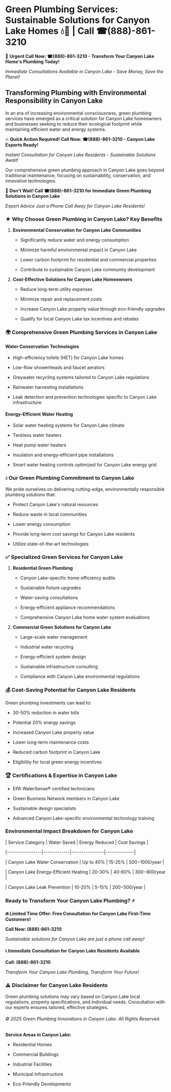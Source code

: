 # Green Plumbing Services: Sustainable Solutions for Canyon Lake Homes 💧🌿 | Call ☎(888)-861-3210

🚨 **Urgent Call Now: ☎(888)-861-3210 - Transform Your Canyon Lake Home's Plumbing Today!**
*Immediate Consultations Available in Canyon Lake - Save Money, Save the Planet!*

## Transforming Plumbing with Environmental Responsibility in Canyon Lake

In an era of increasing environmental consciousness, green plumbing services have emerged as a critical solution for Canyon Lake homeowners and businesses seeking to reduce their ecological footprint while maintaining efficient water and energy systems. 

🔥 **Quick Action Required! Call Now: ☎(888)-861-3210 - Canyon Lake Experts Ready!**
*Instant Consultation for Canyon Lake Residents - Sustainable Solutions Await!*

Our comprehensive green plumbing approach in Canyon Lake goes beyond traditional maintenance, focusing on sustainability, conservation, and innovative technologies.

🚨 **Don't Wait! Call ☎(888)-861-3210 for Immediate Green Plumbing Solutions in Canyon Lake**
*Expert Advice Just a Phone Call Away for Canyon Lake Residents!*

### ★ Why Choose Green Plumbing in Canyon Lake? Key Benefits

1. **Environmental Conservation for Canyon Lake Communities** 
   - Significantly reduce water and energy consumption
   - Minimize harmful environmental impact in Canyon Lake
   - Lower carbon footprint for residential and commercial properties
   - Contribute to sustainable Canyon Lake community development

2. **Cost-Effective Solutions for Canyon Lake Homeowners** 
   - Reduce long-term utility expenses
   - Minimize repair and replacement costs
   - Increase Canyon Lake property value through eco-friendly upgrades
   - Qualify for local Canyon Lake tax incentives and rebates

### 🌍 Comprehensive Green Plumbing Services in Canyon Lake

#### Water Conservation Technologies
- High-efficiency toilets (HET) for Canyon Lake homes
- Low-flow showerheads and faucet aerators
- Greywater recycling systems tailored to Canyon Lake regulations
- Rainwater harvesting installations
- Leak detection and prevention technologies specific to Canyon Lake infrastructure

#### Energy-Efficient Water Heating
- Solar water heating systems for Canyon Lake climate
- Tankless water heaters
- Heat pump water heaters
- Insulation and energy-efficient pipe installations
- Smart water heating controls optimized for Canyon Lake energy grid

### 💧 Our Green Plumbing Commitment to Canyon Lake

We pride ourselves on delivering cutting-edge, environmentally responsible plumbing solutions that:
- Protect Canyon Lake's natural resources
- Reduce waste in local communities
- Lower energy consumption
- Provide long-term cost savings for Canyon Lake residents
- Utilize state-of-the-art technologies

### ✅ Specialized Green Services for Canyon Lake

1. **Residential Green Plumbing**
   - Canyon Lake-specific home efficiency audits
   - Sustainable fixture upgrades
   - Water-saving consultations
   - Energy-efficient appliance recommendations
   - Comprehensive Canyon Lake home water system evaluations

2. **Commercial Green Solutions for Canyon Lake**
   - Large-scale water management
   - Industrial water recycling
   - Energy-efficient system design
   - Sustainable infrastructure consulting
   - Compliance with Canyon Lake environmental regulations

### 💰 Cost-Saving Potential for Canyon Lake Residents

Green plumbing investments can lead to:
- 30-50% reduction in water bills
- Potential 20% energy savings
- Increased Canyon Lake property value
- Lower long-term maintenance costs
- Reduced carbon footprint in Canyon Lake
- Eligibility for local green energy incentives

### 🏆 Certifications & Expertise in Canyon Lake

- EPA WaterSense® certified technicians
- Green Business Network members in Canyon Lake
- Sustainable design specialists
- Advanced Canyon Lake-specific environmental technology training

### Environmental Impact Breakdown for Canyon Lake

| Service Category | Water Saved | Energy Reduced | Cost Savings |
|-----------------|-------------|----------------|--------------|
| Canyon Lake Water Conservation | Up to 40% | 15-25% | $500-$1000/year |
| Canyon Lake Energy-Efficient Heating | 20-30% | 40-60% | $300-$800/year |
| Canyon Lake Leak Prevention | 10-20% | 5-15% | $200-$500/year |

### Ready to Transform Your Canyon Lake Plumbing? ⚡

**🔥 Limited Time Offer: Free Consultation for Canyon Lake First-Time Customers!**

**Call Now: (888)-861-3210**
*Sustainable solutions for Canyon Lake are just a phone call away!*

#### 📞 Immediate Consultation for Canyon Lake Residents Available

**Call: (888)-861-3210**
*Transform Your Canyon Lake Plumbing, Transform Your Future!*

### ⚠️ Disclaimer for Canyon Lake Residents

Green plumbing solutions may vary based on Canyon Lake local regulations, property specifications, and individual needs. Consultation with our experts ensures tailored, effective strategies.

###### © 2025 Green Plumbing Innovations in Canyon Lake. All Rights Reserved.

**Service Areas in Canyon Lake:** 
- Residential Homes
- Commercial Buildings
- Industrial Facilities
- Municipal Infrastructure
- Eco-Friendly Developments